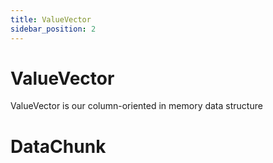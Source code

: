 ```yaml
---
title: ValueVector
sidebar_position: 2
---
```


# ValueVector

ValueVector is our column-oriented in memory data structure 


# DataChunk